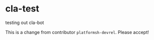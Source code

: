 # cla-test
testing out cla-bot

This is a change from contributor `platformsh-devrel`. Please accept!
